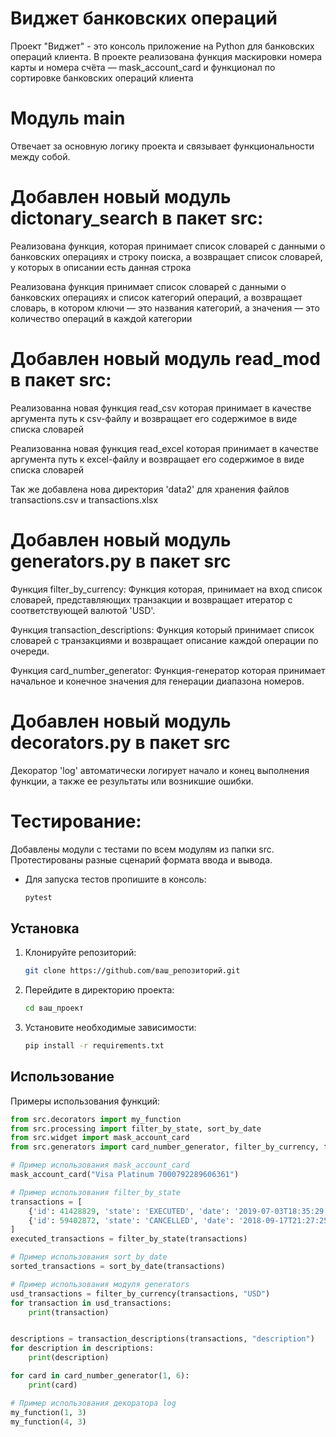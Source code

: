 # Виджет банковских операций

Проект "Виджет" - это консоль приложение на Python для банковских операций клиента.
В проекте реализована функция маскировки номера карты и номера счёта — mask_account_card и функционал по сортировке банковских операций клиента
# Модуль main

Отвечает за основную логику проекта и связывает функциональности между собой.


# Добавлен новый модуль dictonary_search в пакет src:
Реализована функция, которая принимает список словарей с данными о банковских операциях и строку поиска, а возвращает список словарей, у которых в описании есть данная строка

Реализована функция принимает список словарей с данными о банковских операциях и список категорий операций, а возвращает словарь, в котором ключи — это названия категорий, а значения — это количество операций в каждой категории

# Добавлен новый модуль read_mod в пакет src:
Реализованна новая функция read_csv которая принимает в качестве аргумента путь к csv-файлу и возвращает его содержимое в виде списка словарей

Реализованна новая функция read_excel которая принимает в качестве аргумента путь к excel-файлу и возвращает его содержимое в виде списка словарей

Так же добавлена нова директория 'data2' для хранения файлов transactions.csv и transactions.xlsx

# Добавлен новый модуль generators.py в пакет src

Функция filter_by_currency:
Функция которая, принимает на вход список словарей, представляющих транзакции и возвращает итератор с соответствующей валютой 'USD'.

Функция transaction_descriptions:
Функция который принимает список словарей с транзакциями и возвращает описание каждой операции по очереди.

Функция card_number_generator:
Функция-генератор которая принимает начальное и конечное значения для генерации диапазона номеров.

# Добавлен новый модуль decorators.py в пакет src

Декоратор 'log' автоматически логирует начало и конец выполнения функции, а также ее результаты или возникшие ошибки.

# Тестирование:

Добавлены модули с тестами по всем модулям из папки src.
Протестированы разные сценарий формата ввода и вывода.
 * Для запуска тестов пропишите в консоль:
   ```bash
   pytest
   ```
## Установка

1. Клонируйте репозиторий:
   ```bash
   git clone https://github.com/ваш_репозиторий.git
   ```
2. Перейдите в директорию проекта:
   ```bash
   cd ваш_проект
   ```
3. Установите необходимые зависимости:
   ```bash
   pip install -r requirements.txt
   ```

## Использование

Примеры использования функций:

```python
from src.decorators import my_function
from src.processing import filter_by_state, sort_by_date
from src.widget import mask_account_card
from src.generators import card_number_generator, filter_by_currency, transaction_descriptions

# Пример использования mask_account_card
mask_account_card("Visa Platinum 7000792289606361")

# Пример использования filter_by_state
transactions = [
    {'id': 41428829, 'state': 'EXECUTED', 'date': '2019-07-03T18:35:29.512364'},
    {'id': 59402872, 'state': 'CANCELLED', 'date': '2018-09-17T21:27:25.241241'}
]
executed_transactions = filter_by_state(transactions)

# Пример использования sort_by_date
sorted_transactions = sort_by_date(transactions)

# Пример использования модуля generators
usd_transactions = filter_by_currency(transactions, "USD")
for transaction in usd_transactions:
    print(transaction)


descriptions = transaction_descriptions(transactions, "description")
for description in descriptions:
    print(description)

for card in card_number_generator(1, 6):
    print(card)

# Пример использования декоратора log
my_function(1, 3)
my_function(4, 3)
```
